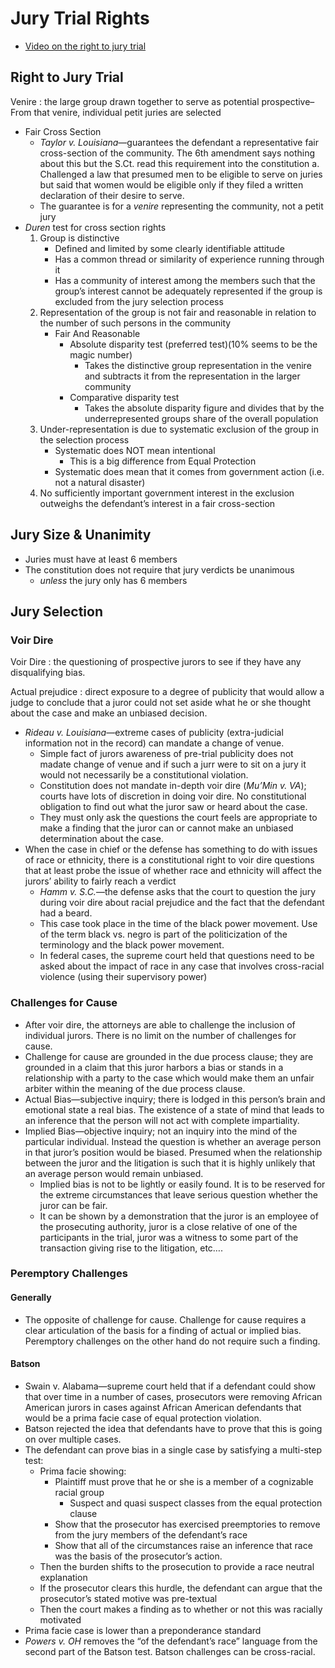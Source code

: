 # Jury Trial Rights

* [Video on the right to jury trial](https://www.youtube.com/watch?v=QYsPbC5DV1Q&list=UUW8X2enjxf9LsaZ_qci90jA "Duties to Disclose and Preserve Evidence - YouTube")

## Right to Jury Trial

Venire
: the large group drawn together to serve as potential prospective–From that venire, individual petit juries are selected

* Fair Cross Section
    * *Taylor v. Louisiana*—guarantees the defendant a representative fair cross-section of the community.  The 6th amendment says nothing about this but the S.Ct. read this requirement into the constitution
        a.  Challenged a law that presumed men to be eligible to serve on juries but said that women would be eligible only if they filed a written declaration of their desire to serve.
    * The guarantee is for a *venire* representing the community, not a petit jury
* *Duren* test for cross section rights
    1. Group is distinctive
        * Defined and limited by some clearly identifiable attitude
        * Has a common thread or similarity of experience running through it
        * Has a community of interest among the members such that the group’s interest cannot be adequately represented if the group is excluded from the jury selection process
    2. Representation of the group is not fair and reasonable in relation to the number of such persons in the community
        * Fair And Reasonable
            * Absolute disparity test (preferred test)(10% seems to be the magic number)
                * Takes the distinctive group representation in the venire and subtracts it from the representation in the larger community
            * Comparative disparity test
                * Takes the absolute disparity figure and divides that by the underrepresented groups share of the overall population
    3. Under-representation is due to systematic exclusion of the group in the selection process
        * Systematic does NOT mean intentional
            * This is a big difference from Equal Protection
        * Systematic does mean that it comes from government action (i.e. not a natural disaster) 
    4. No sufficiently important government interest in the exclusion outweighs the defendant’s interest in a fair cross-section

## Jury Size & Unanimity

* Juries must have at least 6 members
* The constitution does not require that jury verdicts be unanimous
    - *unless* the jury only has 6 members

## Jury Selection

### Voir Dire

Voir Dire
:   the questioning of prospective jurors to see if they have any disqualifying bias.

Actual prejudice
:   direct exposure to a degree of publicity that would allow a judge to conclude that a juror could not set aside what he or she thought about the case and make an unbiased decision.

* *Rideau v. Louisiana*—extreme cases of publicity (extra-judicial information not in the record) can mandate a change of venue.
    * Simple fact of jurors awareness of pre-trial publicity does not madate change of venue and if such a jurr were to sit on a jury it would not necessarily be a constitutional violation.
    * Constitution does not mandate in-depth voir dire (*Mu’Min v. VA*); courts have lots of discretion in doing voir dire.  No constitutional obligation to find out what the juror saw or heard about the case.
    * They must only ask the questions the court feels are appropriate to make a finding that the juror can or cannot make an unbiased determination about the case.
* When the case in chief or the defense has something to do with issues of race or ethnicity, there is a constitutional right to voir dire questions that at least probe the issue of whether race and ethnicity will affect the jurors’ ability to fairly reach a verdict
    * *Hamm v. S.C.*—the defense asks that the court to question the jury during voir dire about racial prejudice and the fact that the defendant had a beard.
    * This case took place in the time of the black power movement.  Use of the term black vs. negro is part of the politicization of the terminology and the black power movement.
    * In federal cases, the supreme court held that questions need to be asked about the impact of race in any case that involves cross-racial violence (using their supervisory power)

### Challenges for Cause

* After voir dire, the attorneys are able to challenge the inclusion of individual jurors.  There is no limit on the number of challenges for cause.
* Challenge for cause are grounded in the due process clause; they are grounded in a claim that this juror harbors a bias or stands in a relationship with a party to the case which would make them an unfair arbiter within the meaning of the due process clause.
* Actual Bias—subjective  inquiry; there is lodged in this person’s brain and emotional state a real bias.  The existence of a state of mind that leads to an inference that the person will not act with complete impartiality.
* Implied Bias—objective inquiry; not an inquiry into the mind of the particular individual.  Instead the question is whether an average person in that juror’s position would be biased.  Presumed when the relationship between the juror and the litigation is such that it is highly unlikely that an average person would remain unbiased.
    * Implied bias is not to be lightly or easily found.  It is to be reserved for the extreme circumstances that leave serious question whether the juror can be fair.
    * It can be shown by a demonstration that the juror is an employee of the prosecuting authority, juror is a close relative of one of the participants in the trial, juror was a witness to some part of the transaction giving rise to the litigation, etc….

### Peremptory Challenges

#### Generally

* The opposite of challenge for cause. Challenge for cause requires a clear articulation of the basis for a finding of actual or implied bias. Peremptory challenges on the other hand do not require such a finding.

#### Batson

* Swain v. Alabama—supreme court held that if a defendant could show that over time in a number of cases, prosecutors were removing African American jurors in cases against African American defendants that would be a prima facie case of equal protection violation.
* Batson rejected the idea that defendants have to prove that this is going on over multiple cases.
* The defendant can prove bias in a single case by satisfying a multi-step test:
    - Prima facie showing:
        * Plaintiff must prove that he or she is a member of a cognizable racial group
            * Suspect and quasi suspect classes from the equal protection clause
        * Show that the prosecutor has exercised preemptories to remove from the jury members of the defendant’s race
        * Show that all of the circumstances raise an inference that race was the basis of the prosecutor’s action.
    - Then the burden shifts to the prosecution to provide a race neutral explanation
    - If the prosecutor clears this hurdle, the defendant can argue that the prosecutor’s stated motive was pre-textual
    - Then the court makes a finding as to whether or not this was racially motivated
* Prima facie case is lower than a preponderance standard
* *Powers v. OH* removes the “of the defendant’s race” language from the second part of the Batson test. Batson challenges can be cross-racial.
